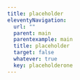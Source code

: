 ```yaml
---
title: placeholder
eleventyNavigation:
  url: ""
  parent: main
  parentexample: main
  title: placeholder
  target: false
  whatever: true
  key: placeholderone
---
```

